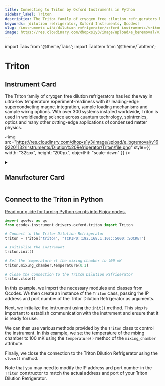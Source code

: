 ```yaml
---
title: Connecting to Triton by Oxford Instruments in Python
sidebar_label: Triton
description: The Triton family of cryogen free dilution refrigerators has ledthe way in ultra-low temperature experiment-readiness with itsleading-edge superconducting magnet integration, sample loadingmechanisms and sample wiring options.With over 300 systems installed worldwide, Triton is used in worldleading science across quantum technology, spintronics, optics andmany other cutting-edge applications of condensed matter physics.
keywords: [dilution refrigerator, Oxford Instruments, Qcodes]
slug: /instruments-wiki/dilution-refrigerator/oxford-instruments/triton
image: https://res.cloudinary.com/dhopxs1y3/image/upload/e_bgremoval/v1692201132/Instruments/Dilution%20Refrigerator/Triton/file.png
---
```


import Tabs from '@theme/Tabs';
import TabItem from '@theme/TabItem';

# Triton

## Instrument Card

<div className="flex">

<div>

The Triton family of cryogen free dilution refrigerators has led
the way in ultra-low temperature experiment-readiness with its
leading-edge superconducting magnet integration, sample loading
mechanisms and sample wiring options.
With over 300 systems installed worldwide, Triton is used in worldleading science across quantum technology, spintronics, optics and
many other cutting-edge applications of condensed matter physics.

</div>

<img src="https://res.cloudinary.com/dhopxs1y3/image/upload/e_bgremoval/v1692201132/Instruments/Dilution%20Refrigerator/Triton/file.png" style={{ width: "325px", height: "200px", objectFit: "scale-down" }} />

</div>

<details>
<summary><h2>Manufacturer Card</h2></summary>

<img src="https://res.cloudinary.com/dhopxs1y3/image/upload/e_bgremoval/v1692125988/Instruments/Vendor%20Logos/Oxford_Instruments.png" style={{ width: "100%", height: "170px",objectFit: "scale-down" }} />

Oxford Instruments plc is a United Kingdom manufacturing and research company that designs and manufactures tools and systems for industry and research. The company is headquartered in Abingdon, Oxfordshire, England, with sites in the United Kingdom, United States, Europe, and Asia.[2] It is listed on the London Stock Exchange and is a constituent of the FTSE 250 Index.[3]. <a href="https://www.oxinst.com/">Website</a>.

<ul>
  <li>Headquarters: Abingdon, United Kingdom</li>
  <li>Yearly Revenue (millions, USD): 367.3</li>
</ul>
</details>

## Connect to the Triton in Python

[Read our guide for turning Python scripts into Flojoy nodes.](https://docs.flojoy.ai/custom-nodes/creating-custom-node/)
<Tabs>
<TabItem value="Qcodes" label="Qcodes">


```python
import qcodes as qc
from qcodes.instrument_drivers.oxford.triton import Triton

# Connect to the Triton Dilution Refrigerator
triton = Triton("triton", "TCPIP0::192.168.1.100::5000::SOCKET")

# Initialize the instrument
triton.init()

# Set the temperature of the mixing chamber to 100 mK
triton.mixing_chamber.temperature(0.1)

# Close the connection to the Triton Dilution Refrigerator
triton.close()
```

In this example, we import the necessary modules and classes from Qcodes. We then create an instance of the `Triton` class, passing the IP address and port number of the Triton Dilution Refrigerator as arguments. 

Next, we initialize the instrument using the `init()` method. This step is important to establish communication with the instrument and ensure that it is ready for use.

We can then use various methods provided by the `Triton` class to control the instrument. In this example, we set the temperature of the mixing chamber to 100 mK using the `temperature()` method of the `mixing_chamber` attribute.

Finally, we close the connection to the Triton Dilution Refrigerator using the `close()` method.

Note that you may need to modify the IP address and port number in the `Triton` constructor to match the actual address and port of your Triton Dilution Refrigerator.

</TabItem>
</Tabs>